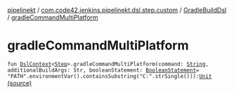 [pipelinekt](../../index.md) / [com.code42.jenkins.pipelinekt.dsl.step.custom](../index.md) / [GradleBuildDsl](index.md) / [gradleCommandMultiPlatform](./gradle-command-multi-platform.md)

# gradleCommandMultiPlatform

`fun `[`DslContext`](../../com.code42.jenkins.pipelinekt.dsl/-dsl-context/index.md)`<`[`Step`](../../com.code42.jenkins.pipelinekt.core.step/-step/index.md)`>.gradleCommandMultiPlatform(command: `[`String`](https://kotlinlang.org/api/latest/jvm/stdlib/kotlin/-string/index.html)`, additionalBuildArgs: Str, booleanStatement: `[`BooleanStatement`](../../com.code42.jenkins.pipelinekt.core.conditional/-boolean-statement/index.md)` = "PATH".environmentVar().containsSubstring("C:".strSingle())): `[`Unit`](https://kotlinlang.org/api/latest/jvm/stdlib/kotlin/-unit/index.html) [(source)](https://github.com/code42/pipelinekt/tree/master/dsl/src/main/kotlin/com/code42/jenkins/pipelinekt/dsl/step/custom/GradleBuildDsl.kt#L61)